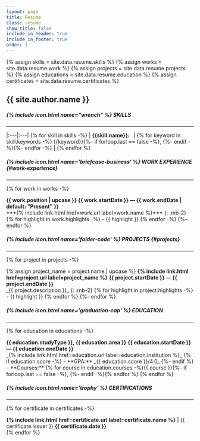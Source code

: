 ```yaml
---
layout: page
title: Resume
class: resume
show_title: false
include_in_header: true
include_in_footer: true
order: 1
---
```


{% assign skills = site.data.resume.skills %}
{% assign works = site.data.resume.work %}
{% assign projects = site.data.resume.projects %}
{% assign educations = site.data.resume.education %}
{% assign certificates = site.data.resume.certificates %}

## {{ site.author.name }}

##### {% include icon.html name="wrench" %} SKILLS
---

|:---|:---|
{% for skill in skills -%}
| **{{skill.name}}: &nbsp;** | {% for keyword in skill.keywords -%} {{keyword}}{%- if forloop.last == false -%}, {%- endif -%}{%- endfor -%} |
{% endfor %}

<!-- - **Languages:** Python, JavaScript, Java, SQL  
- **Frameworks & Libraries:** React, React Native, Angular, Node.js, Express  
- **Data & Tools:** Pandas, NumPy, Matplotlib, TensorFlow, Docker, Git, AWS  
- **Other:** Agile/Scrum, REST APIs, CI/CD   -->

##### {% include icon.html name='briefcase-business' %} WORK EXPERIENCE {#work-experience}
---

{% for work in works -%}
<div class="is-flex is-justify-content-space-between mt-5">
    <b>{{ work.position | upcase }}</b>
    <b>{{ work.startDate }} — {{ work.endDate | default: "Present" }}</b>
</div>
***{% include link.html href=work.url label=work.name %}***
{: .mb-2}
{% for highlight in work.highlights -%}
- {{ highlight }}
{% endfor -%}
{%- endfor %}

##### {% include icon.html name='folder-code' %} PROJECTS {#projects}
---

{% for project in projects -%}
<div class="is-flex is-justify-content-space-between mt-5">
    {% assign project_name = project.name | upcase %}
    <b>{% include link.html href=project.url label=project_name %}</b>
    <b>{{ project.startDate }} — {{ project.endDate }}</b>
</div>
_{{ project.description }}_
{: .mb-2}
{% for highlight in project.highlights -%}
- {{ highlight }}
{% endfor %}
{%- endfor %}


##### {% include icon.html name='graduation-cap' %} EDUCATION
---
{% for education in educations -%}
<div class="is-flex is-justify-content-space-between mt-5">
    <b>{{ education.studyType }}, {{ education.area }}</b>
    <b>{{ education.startDate }} — {{ education.endDate }}</b>
</div>
_{% include link.html href=education.url label=education.institution %}_
{% if education.score -%}
- **GPA:** _{{ education.score }}/4.0_ 
{%- endif %}
- **Courses:** {% for course in education.courses -%}{{ course }}{%- if forloop.last == false -%}, {%- endif -%}{% endfor %}
{% endfor %}

##### {% include icon.html name='trophy' %} CERTIFICATIONS
---
{% for certificate in certificates -%}
<div class="is-flex is-justify-content-space-between">
    <span class="is-flex"><b>{% include link.html href=certificate.url label=certificate.name %}</b> | {{ certificate.issuer }}</span>
    <b>{{ certificate.date }}</b>
</div>
{% endfor %}